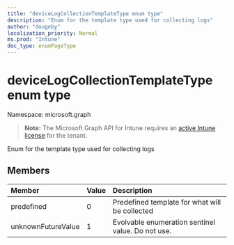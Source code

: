 ```yaml
---
title: "deviceLogCollectionTemplateType enum type"
description: "Enum for the template type used for collecting logs"
author: "dougeby"
localization_priority: Normal
ms.prod: "Intune"
doc_type: enumPageType
---
```


# deviceLogCollectionTemplateType enum type

Namespace: microsoft.graph

> **Note:** The Microsoft Graph API for Intune requires an [active Intune license](https://go.microsoft.com/fwlink/?linkid=839381) for the tenant.

Enum for the template type used for collecting logs

## Members
|Member|Value|Description|
|:---|:---|:---|
|predefined|0|Predefined template for what will be collected|
|unknownFutureValue|1|Evolvable enumeration sentinel value. Do not use.|




